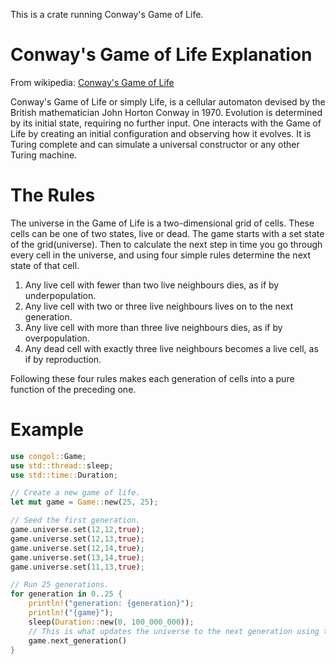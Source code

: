 This is a crate running Conway's Game of Life.

# Conway's Game of Life Explanation
From wikipedia: [Conway's Game of Life](https://en.wikipedia.org/wiki/Conway%27s_Game_of_Life)

Conway's Game of Life or simply Life, is a cellular automaton devised by the British
mathematician John Horton Conway in 1970. Evolution is determined by its initial state,
requiring no further input. One interacts with the Game of Life by creating an initial
configuration and observing how it evolves. It is Turing complete and can simulate a
universal constructor or any other Turing machine.

# The Rules
The universe in the Game of Life is a two-dimensional grid of cells. These cells can be one of
two states, live or dead. The game starts with a set state of the grid(universe). Then to
calculate the next step in time you go through every cell in the universe, and using four simple
rules determine the next state of that cell.

1. Any live cell with fewer than two live neighbours dies, as if by underpopulation.
2. Any live cell with two or three live neighbours lives on to the next generation.
3. Any live cell with more than three live neighbours dies, as if by overpopulation.
4. Any dead cell with exactly three live neighbours becomes a live cell, as if by reproduction.

Following these four rules makes each generation of cells into a pure function of the preceding
one.

# Example
```Rust
use congol::Game;
use std::thread::sleep;
use std::time::Duration;

// Create a new game of life.
let mut game = Game::new(25, 25);

// Seed the first generation.
game.universe.set(12,12,true);
game.universe.set(12,13,true);
game.universe.set(12,14,true);
game.universe.set(13,14,true);
game.universe.set(11,13,true);

// Run 25 generations.
for generation in 0..25 {
    println!("generation: {generation}");
    println!("{game}");
    sleep(Duration::new(0, 100_000_000));
    // This is what updates the universe to the next generation using the 4 rules.
    game.next_generation()
}
```
